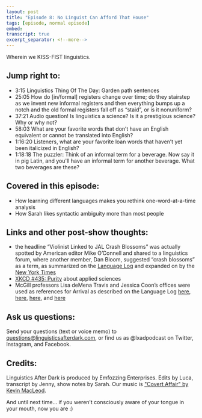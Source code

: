 ```yaml
---
layout: post
title: "Episode 8: No Linguist Can Afford That House"
tags: [episode, normal episode]
embed: 
transcript: true
excerpt_separator: <!--more-->
---
```

Wherein we KISS-FIST linguistics.
<!--more-->

## Jump right to:
- 3:15 Linguistics Thing Of The Day: Garden path sentences
- 25:05 How do [in/formal] registers change over time; do they stairstep as we invent new informal registers and then everything bumps up a notch and the old formal registers fall off as “staid”, or is it nonuniform?
- 37:21 Audio question! Is linguistics a science? Is it a prestigious science? Why or why not?
- 58:03 What are your favorite words that don’t have an English equivalent or cannot be translated into English?
- 1:16:20 Listeners, what are your favorite loan words that haven’t yet been italicized in English?
- 1:18:18 The puzzler: Think of an informal term for a beverage. Now say it in pig Latin, and you'll have an informal term for another beverage. What two beverages are these?

## Covered in this episode:
- How learning different languages makes you rethink one-word-at-a-time analysis
- How Sarah likes syntactic ambiguity more than most people

## Links and other post-show thoughts:
- the headline “Violinist Linked to JAL Crash Blossoms” was actually spotted by American editor Mike O’Connell and shared to a linguistics forum, where another member, Dan Bloom, suggested “crash blossoms” as a term, as summarized on the [Language Log](https://languagelog.ldc.upenn.edu/nll/?p=1693) and expanded on by the [New York Times](https://www.nytimes.com/2010/01/31/magazine/31FOB-onlanguage-t.html)
- [XKCD #435: Purity](https://xkcd.com/435/) about applied sciences
- McGill professors Lisa deMena Travis and Jessica Coon’s offices were used as references for Arrival as described on the Language Log [here](https://languagelog.ldc.upenn.edu/nll/?p=28924), [here](https://languagelog.ldc.upenn.edu/nll/?p=29296), [here](https://languagelog.ldc.upenn.edu/nll/?p=29480), and [here](https://languagelog.ldc.upenn.edu/nll/?p=29595)

## Ask us questions:
Send your questions (text or voice memo) to questions@linguisticsafterdark.com, or find us as @lxadpodcast on Twitter, Instagram, and Facebook.

## Credits:
Linguistics After Dark is produced by Emfozzing Enterprises. Edits by Luca, transcript by Jenny, show notes by Sarah. Our music is ["Covert Affair" by Kevin MacLeod](https://incompetech.filmmusic.io/song/3558-covert-affair/).

And until next time… if you weren’t consciously aware of your tongue in your mouth, now you are :)
